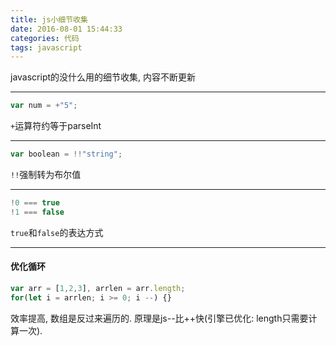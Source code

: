```yaml
---
title: js小细节收集
date: 2016-08-01 15:44:33
categories: 代码
tags: javascript
---
```

javascript的没什么用的细节收集, 内容不断更新
<!--more-->
---
```js
var num = +"5";
```
``+``运算符约等于parseInt

---
```js
var boolean = !!"string";
```
``!!``强制转为布尔值

---
```js
!0 === true
!1 === false
```
``true``和``false``的表达方式

---
#### 优化循环
```js
var arr = [1,2,3], arrlen = arr.length;
for(let i = arrlen; i >= 0; i --) {}
```
效率提高, 数组是反过来遍历的. 原理是js--比++快(引擎已优化: length只需要计算一次).
